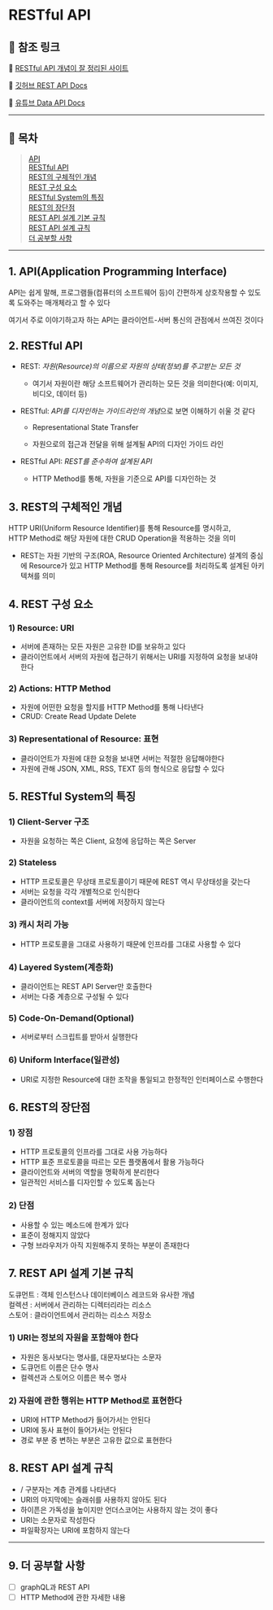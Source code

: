 # RESTful API

## 👀 참조 링크

📎 <a href="https://gmlwjd9405.github.io/2018/09/21/rest-and-restful.html" target="_blank">RESTful API 개념이 잘 정리된 사이트</a>

📎 <a href="https://docs.github.com/en/rest/overview/resources-in-the-rest-api" target="_blank">깃허브 REST API Docs</a>

📎 <a href="https://developers.google.com/youtube/v3/getting-started" target="_blank">유튜브 Data API Docs</a>

---

## 🐾 목차

> [API](#1-apiapplication-programming-interface)  
> [RESTful API](#2-restful-api)  
> [REST의 구체적인 개념](#3-rest의-구체적인-개념)  
> [REST 구성 요소](#4-rest-구성-요소)  
> [RESTful System의 특징](#5-restful-system의-특징)  
> [REST의 장단점](#6-rest의-장단점)  
> [REST API 설계 기본 규칙](#7-rest-api-설계-기본-규칙)  
> [REST API 설계 규칙](#8-rest-api-설계-규칙)  
> [더 공부할 사항](#9-더-공부할-사항)

---

## 1. API(Application Programming Interface)

API는 쉽게 말해,
프로그램들(컴퓨터의 소프트웨어 등)이 간편하게 상호작용할 수 있도록 도와주는 매개체라고 할 수 있다

여기서 주로 이야기하고자 하는 API는 클라이언트-서버 통신의 관점에서 쓰여진 것이다

## 2. RESTful API

- REST: _자원(Resource)의 이름으로 자원의 상태(정보)를 주고받는 모든 것_

  - 여기서 자원이란 해당 소프트웨어가 관리하는 모든 것을 의미한다(예: 이미지, 비디오, 데이터 등)

- RESTful: *API를 디자인하는 가이드라인의 개념*으로 보면 이해하기 쉬울 것 같다

  - Representational State Transfer

  - 자원으로의 접근과 전달을 위해 설계될 API의 디자인 가이드 라인

- RESTful API: _REST를 준수하여 설계된 API_
  - HTTP Method를 통해, 자원을 기준으로 API를 디자인하는 것

## 3. REST의 구체적인 개념

HTTP URI(Uniform Resource Identifier)를 통해 Resource를 명시하고,  
HTTP Method로 해당 자원에 대한 CRUD Operation을 적용하는 것을 의미

- REST는 자원 기반의 구조(ROA, Resource Oriented Architecture) 설계의 중심에 Resource가 있고 HTTP Method를 통해 Resource를 처리하도록 설계된 아키텍쳐를 의미

## 4. REST 구성 요소

### 1) Resource: URI

- 서버에 존재하는 모든 자원은 고유한 ID를 보유하고 있다
- 클라이언트에서 서버의 자원에 접근하기 위해서는 URI를 지정하여 요청을 보내야 한다

### 2) Actions: HTTP Method

- 자원에 어떤한 요청을 할지를 HTTP Method를 통해 나타낸다
- CRUD: Create Read Update Delete

### 3) Representational of Resource: 표현

- 클라이언트가 자원에 대한 요청을 보내면 서버는 적절한 응답해야한다
- 자원에 관해 JSON, XML, RSS, TEXT 등의 형식으로 응답할 수 있다

## 5. RESTful System의 특징

### 1) Client-Server 구조

- 자원을 요청하는 쪽은 Client, 요청에 응답하는 쪽은 Server

### 2) Stateless

- HTTP 프로토콜은 무상태 프로토콜이기 때문에 REST 역시 무상태성을 갖는다
- 서버는 요청을 각각 개별적으로 인식한다
- 클라이언트의 context를 서버에 저장하지 않는다

### 3) 캐시 처리 가능

- HTTP 프로토콜을 그대로 사용하기 때문에 인프라를 그대로 사용할 수 있다

### 4) Layered System(계층화)

- 클라이언트는 REST API Server만 호출한다
- 서버는 다중 계층으로 구성될 수 있다

### 5) Code-On-Demand(Optional)

- 서버로부터 스크립트를 받아서 실행한다

### 6) Uniform Interface(일관성)

- URI로 지정한 Resource에 대한 조작을 통일되고 한정적인 인터페이스로 수행한다

## 6. REST의 장단점

### 1) 장점

- HTTP 프로토콜의 인프라를 그대로 사용 가능하다
- HTTP 표준 프로토콜을 따르는 모든 플랫폼에서 활용 가능하다
- 클라이언트와 서버의 역할을 명확하게 분리한다
- 일관적인 서비스를 디자인할 수 있도록 돕는다

### 2) 단점

- 사용할 수 있는 메소드에 한계가 있다
- 표준이 정해지지 않았다
- 구형 브라우저가 아직 지원해주지 못하는 부분이 존재한다

## 7. REST API 설계 기본 규칙

도큐먼트 : 객체 인스턴스나 데이터베이스 레코드와 유사한 개념  
컬렉션 : 서버에서 관리하는 디렉터리라는 리소스  
스토어 : 클라이언트에서 관리하는 리소스 저장소

### 1) URI는 정보의 자원을 포함해야 한다

- 자원은 동사보다는 명사를, 대문자보다는 소문자
- 도큐먼트 이름은 단수 명사
- 컬렉션과 스토어으 이름은 복수 명사

### 2) 자원에 관한 행위는 HTTP Method로 표현한다

- URI에 HTTP Method가 들어가서는 안된다
- URI에 동사 표현이 들어가서는 안된다
- 경로 부분 중 변하는 부분은 고유한 값으로 표현한다

## 8. REST API 설계 규칙

- / 구분자는 계층 관계를 나타낸다
- URI의 마지막에는 슬래쉬를 사용하지 않아도 된다
- 하이픈은 가독성을 높이지만 언더스코어는 사용하지 않는 것이 좋다
- URI는 소문자로 작성한다
- 파일확장자는 URI에 포함하지 않는다

---

## 9. 더 공부할 사항

- [ ] graphQL과 REST API
- [ ] HTTP Method에 관한 자세한 내용
